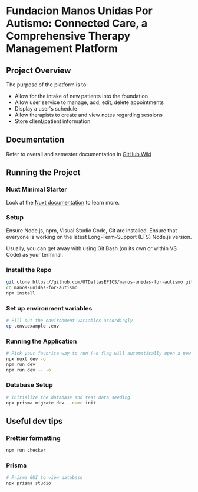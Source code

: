 # Fundacion Manos Unidas Por Autismo: Connected Care, a Comprehensive Therapy Management Platform

## Project Overview

The purpose of the platform is to:

- Allow for the intake of new patients into the foundation
- Allow user service to manage, add, edit, delete appointments
- Display a user's schedule
- Allow therapists to create and view notes regarding sessions
- Store client/patient information

## Documentation

Refer to overall and semester documentation in [GitHub Wiki](https://github.com/UTDallasEPICS/manos-unidas-for-autismo/wiki)
## Running the Project

### Nuxt Minimal Starter

Look at the [Nuxt documentation](https://nuxt.com/docs/getting-started/introduction) to learn more.

### Setup
Ensure Node.js, npm, Visual Studio Code, Git are installed. Ensure that everyone is working on the latest Long-Term-Support (LTS) Node.js version.

Usually, you can get away with using Git Bash (on its own or within VS Code) as your terminal.

### Install the Repo
```bash
git clone https://github.com/UTDallasEPICS/manos-unidas-for-autismo.git
cd manos-unidas-for-autismo
npm install
```
### Set up environment variables
```bash
# Fill out the environment variables accordingly
cp .env.example .env
```

### Running the Application
```bash
# Pick your favorite way to run (-o flag will automatically open a new tab)
npx nuxt dev -o
npm run dev
npm run dev -- -o
```

### Database Setup
```bash
# Initialize the database and test data seeding
npx prisma migrate dev --name init
```

## Useful dev tips
### Prettier formatting
```bash
npm run checker
```
### Prisma
```bash
# Prisma GUI to view database
npx prisma studio
```
